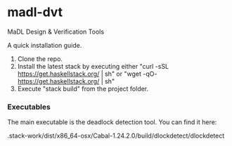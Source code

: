 # madl-dvt
MaDL Design &amp; Verification Tools

A quick installation guide.
1. Clone the repo.
2. Install the latest stack by executing either "curl -sSL https://get.haskellstack.org/ | sh" or "wget -qO- https://get.haskellstack.org/ | sh"
3. Execute "stack build" from the project folder.

### Executables

The main executable is the deadlock detection tool. You can find it here:

.stack-work/dist/x86_64-osx/Cabal-1.24.2.0/build/dlockdetect/dlockdetect


